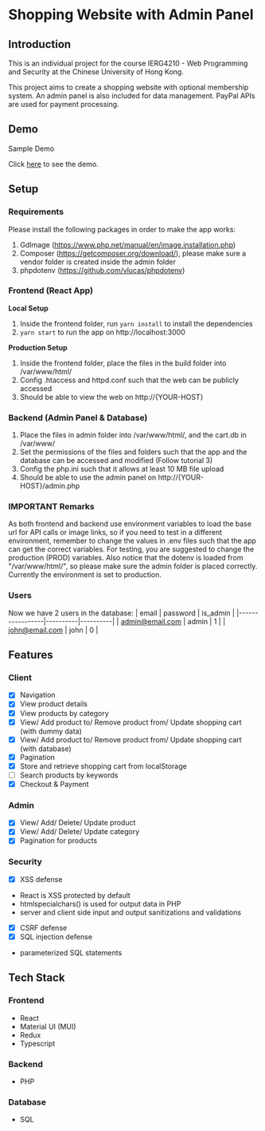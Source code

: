 # Shopping Website with Admin Panel

## Introduction

This is an individual project for the course IERG4210 - Web Programming and Security at the Chinese University of Hong Kong.

This project aims to create a shopping website with optional membership system. An admin panel is also included for data management. PayPal APIs are used for payment processing.

## Demo

Sample Demo

Click [here](https://youtu.be/WZ5-fVwGYG4) to see the demo.

## Setup

### Requirements

Please install the following packages in order to make the app works:

1. GdImage (https://www.php.net/manual/en/image.installation.php)
2. Composer (https://getcomposer.org/download/), please make sure a vendor folder is created inside the admin folder
3. phpdotenv (https://github.com/vlucas/phpdotenv)

### Frontend (React App)

**Local Setup**

1. Inside the frontend folder, run `yarn install` to install the dependencies
2. `yarn start` to run the app on http://localhost:3000

**Production Setup**

1. Inside the frontend folder, place the files in the build folder into /var/www/html/
2. Config .htaccess and httpd.conf such that the web can be publicly accessed
3. Should be able to view the web on http://{YOUR-HOST}

### Backend (Admin Panel & Database)

1. Place the files in admin folder into /var/www/html/, and the cart.db in /var/www/
2. Set the permissions of the files and folders such that the app and the database can be accessed and modified (Follow tutorial 3)
3. Config the php.ini such that it allows at least 10 MB file upload
4. Should be able to use the admin panel on http://{YOUR-HOST}/admin.php

### IMPORTANT Remarks

As both frontend and backend use environment variables to load the base url for API calls or image links, so if you need to test in a different environment, remember to change the values in .env files such that the app can get the correct variables. For testing, you are suggested to change the production (PROD) variables. Also notice that the dotenv is loaded from "/var/www/html/", so please make sure the admin folder is placed correctly. Currently the environment is set to production.

### Users

Now we have 2 users in the database:
| email | password | is_admin |
|-----------------|----------|----------|
| admin@email.com | admin | 1 |
| john@email.com | john | 0 |

## Features

### Client

- [x] Navigation
- [x] View product details
- [x] View products by category
- [x] View/ Add product to/ Remove product from/ Update shopping cart (with dummy data)
- [x] View/ Add product to/ Remove product from/ Update shopping cart (with database)
- [x] Pagination
- [x] Store and retrieve shopping cart from localStorage
- [ ] Search products by keywords
- [x] Checkout & Payment

### Admin

- [x] View/ Add/ Delete/ Update product
- [x] View/ Add/ Delete/ Update category
- [x] Pagination for products

### Security

- [x] XSS defense
- React is XSS protected by default
- htmlspecialchars() is used for output data in PHP
- server and client side input and output sanitizations and validations
- [x] CSRF defense
- [x] SQL injection defense
- parameterized SQL statements

## Tech Stack

### Frontend

- React
- Material UI (MUI)
- Redux
- Typescript

### Backend

- PHP

### Database

- SQL
